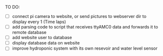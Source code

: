 TO DO:
- [ ] connect pi camera to website, or send pictures to webserver dir to display every 1 (Time laps)
- [ ] add parsing code to script that receives ttyAMC0 data and forwards it to remote database
- [ ] add website user to database
- [ ] display database data on website
- [ ] improve hydroponic system with its own resevoir and water level sensor
